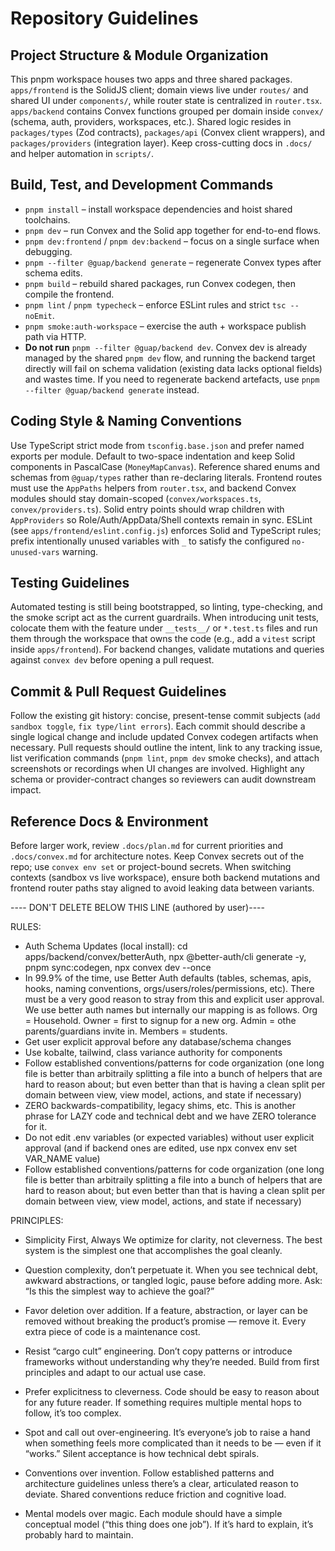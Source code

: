 # Repository Guidelines

## Project Structure & Module Organization
This pnpm workspace houses two apps and three shared packages. `apps/frontend` is the SolidJS client; domain views live under `routes/` and shared UI under `components/`, while router state is centralized in `router.tsx`. `apps/backend` contains Convex functions grouped per domain inside `convex/` (schema, auth, providers, workspaces, etc.). Shared logic resides in `packages/types` (Zod contracts), `packages/api` (Convex client wrappers), and `packages/providers` (integration layer). Keep cross-cutting docs in `.docs/` and helper automation in `scripts/`.

## Build, Test, and Development Commands
- `pnpm install` – install workspace dependencies and hoist shared toolchains.
- `pnpm dev` – run Convex and the Solid app together for end-to-end flows.
- `pnpm dev:frontend` / `pnpm dev:backend` – focus on a single surface when debugging.
- `pnpm --filter @guap/backend generate` – regenerate Convex types after schema edits.
- `pnpm build` – rebuild shared packages, run Convex codegen, then compile the frontend.
- `pnpm lint` / `pnpm typecheck` – enforce ESLint rules and strict `tsc --noEmit`.
- `pnpm smoke:auth-workspace` – exercise the auth + workspace publish path via HTTP.
- **Do not run** `pnpm --filter @guap/backend dev`. Convex dev is already managed by the shared `pnpm dev` flow, and running the backend target directly will fail on schema validation (existing data lacks optional fields) and wastes time. If you need to regenerate backend artefacts, use `pnpm --filter @guap/backend generate` instead.

## Coding Style & Naming Conventions
Use TypeScript strict mode from `tsconfig.base.json` and prefer named exports per module. Default to two-space indentation and keep Solid components in PascalCase (`MoneyMapCanvas`). Reference shared enums and schemas from `@guap/types` rather than re-declaring literals. Frontend routes must use the `AppPaths` helpers from `router.tsx`, and backend Convex modules should stay domain-scoped (`convex/workspaces.ts`, `convex/providers.ts`). Solid entry points should wrap children with `AppProviders` so Role/Auth/AppData/Shell contexts remain in sync. ESLint (see `apps/frontend/eslint.config.js`) enforces Solid and TypeScript rules; prefix intentionally unused variables with `_` to satisfy the configured `no-unused-vars` warning.

## Testing Guidelines
Automated testing is still being bootstrapped, so linting, type-checking, and the smoke script act as the current guardrails. When introducing unit tests, colocate them with the feature under `__tests__/` or `*.test.ts` files and run them through the workspace that owns the code (e.g., add a `vitest` script inside `apps/frontend`). For backend changes, validate mutations and queries against `convex dev` before opening a pull request.

## Commit & Pull Request Guidelines
Follow the existing git history: concise, present-tense commit subjects (`add sandbox toggle`, `fix type/lint errors`). Each commit should describe a single logical change and include updated Convex codegen artifacts when necessary. Pull requests should outline the intent, link to any tracking issue, list verification commands (`pnpm lint`, `pnpm dev` smoke checks), and attach screenshots or recordings when UI changes are involved. Highlight any schema or provider-contract changes so reviewers can audit downstream impact.

## Reference Docs & Environment
Before larger work, review `.docs/plan.md` for current priorities and `.docs/convex.md` for architecture notes. Keep Convex secrets out of the repo; use `convex env set` or project-bound secrets. When switching contexts (sandbox vs live workspace), ensure both backend mutations and frontend router paths stay aligned to avoid leaking data between variants.

---- DON'T DELETE BELOW THIS LINE (authored by user)----

RULES:
- Auth Schema Updates (local install): cd apps/backend/convex/betterAuth, npx @better-auth/cli generate -y, pnpm sync:codegen, npx convex dev --once
- In 99.9% of the time, use Better Auth defaults (tables, schemas, apis, hooks, naming conventions, orgs/users/roles/permissions, etc). There must be a very good reason to stray from this and explicit user approval. We use better auth names but internally our mapping is as follows. Org = Household. Owner = first to signup for a new org. Admin = othe parents/guardians invite in. Members = students.
- Get user explicit approval before any database/schema changes
- Use kobalte, tailwind, class variance authority for components
- Follow established conventions/patterns for code organization (one long file is better than arbitraily splitting a file into a bunch of helpers that are hard to reason about; but even better than that is having a clean split per domain between view, view model, actions, and state if necessary)
- ZERO backwards-compatibility, legacy shims, etc. This is another phrase for LAZY code and technical debt and we have ZERO tolerance for it.
- Do not edit .env variables (or expected variables) without user explicit approval (and if backend ones are edited, use npx convex env set VAR_NAME value)
- Follow established conventions/patterns for code organization (one long file is better than arbitraily splitting a file into a bunch of helpers that are hard to reason about; but even better than that is having a clean split per domain between view, view model, actions, and state if necessary)


PRINCIPLES:
- Simplicity First, Always
We optimize for clarity, not cleverness. The best system is the simplest one that accomplishes the goal cleanly.

- Question complexity, don’t perpetuate it.
When you see technical debt, awkward abstractions, or tangled logic, pause before adding more. Ask: “Is this the simplest way to achieve the goal?”

- Favor deletion over addition.
If a feature, abstraction, or layer can be removed without breaking the product’s promise — remove it. Every extra piece of code is a maintenance cost.

- Resist “cargo cult” engineering.
Don’t copy patterns or introduce frameworks without understanding why they’re needed. Build from first principles and adapt to our actual use case.

- Prefer explicitness to cleverness.
Code should be easy to reason about for any future reader. If something requires multiple mental hops to follow, it’s too complex.

- Spot and call out over-engineering.
It’s everyone’s job to raise a hand when something feels more complicated than it needs to be — even if it “works.” Silent acceptance is how technical debt spirals.

- Conventions over invention.
Follow established patterns and architecture guidelines unless there’s a clear, articulated reason to deviate. Shared conventions reduce friction and cognitive load.

- Mental models over magic.
Each module should have a simple conceptual model (“this thing does one job”). If it’s hard to explain, it’s probably hard to maintain.